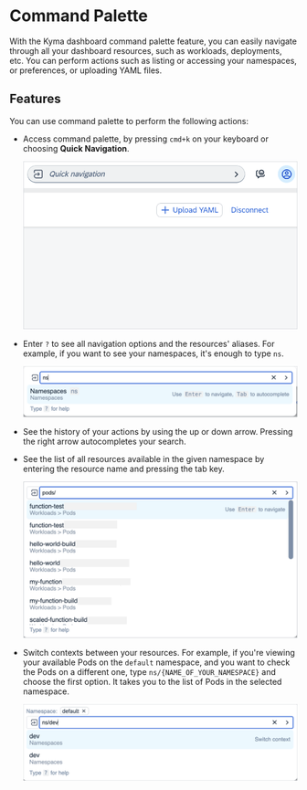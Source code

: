 # Command Palette

With the Kyma dashboard command palette feature, you can easily navigate through all your dashboard resources, such as workloads, deployments, etc.
You can perform actions such as listing or accessing your namespaces, or preferences, or uploading YAML files.

## Features

You can use command palette to perform the following actions:

- Access command palette, by pressing `cmd+k` on your keyboard or choosing **Quick Navigation**.

  ![Quick navigation](assets/quick-navi.png)

- Enter `?` to see all navigation options and the resources' aliases. For example, if you want to see your namespaces, it's enough to type `ns`.

  ![Namespaces in navigation](assets/navigation-ns.png)

- See the history of your actions by using the up or down arrow. Pressing the right arrow autocompletes your search.

- See the list of all resources available in the given namespace by entering the resource name and pressing the tab key.

  ![Listing all resources](assets/navigation-resources.png)

- Switch contexts between your resources. For example, if you're viewing your available Pods on the `default` namespace, and you want to check the Pods on a different one, type `ns/{NAME_OF_YOUR_NAMESPACE}` and choose the first option. It takes you to the list of Pods in the selected namespace.

  ![Switch context](assets/switch-context.png)

